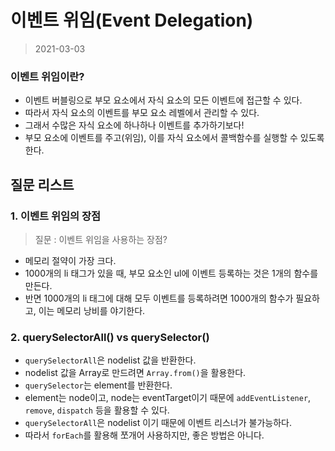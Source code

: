 # 이벤트 위임(Event Delegation)

> 2021-03-03



### 이벤트 위임이란?

- 이벤트 버블링으로 부모 요소에서 자식 요소의 모든 이벤트에 접근할 수 있다.
- 따라서 자식 요소의 이벤트를 부모 요소 레벨에서 관리할 수 있다.
- 그래서 수많은 자식 요소에 하나하나 이벤트를 추가하기보다!
- 부모 요소에 이벤트를 주고(위임), 이를 자식 요소에서 콜백함수를 실행할 수 있도록 한다.



## 질문 리스트



### 1. 이벤트 위임의 장점

> 질문 : 이벤트 위임을 사용하는 장점?

- 메모리 절약이 가장 크다.
- 1000개의 li 태그가 있을 때, 부모 요소인 ul에 이벤트 등록하는 것은 1개의 함수를 만든다.
- 반면 1000개의 li 태그에 대해 모두 이벤트를 등록하려면 1000개의 함수가 필요하고, 이는 메모리 낭비를 야기한다.



### 2. querySelectorAll() vs querySelector()

- `querySelectorAll`은 nodelist 값을 반환한다.
- nodelist 값을 Array로 만드려면 `Array.from()`을 활용한다.
- `querySelector`는 element를 반환한다.
- element는 node이고, node는 eventTarget이기 때문에 `addEventListener`, `remove`, `dispatch` 등을 활용할 수 있다.
- `querySelectorAll`은 nodelist 이기 때문에 이벤트 리스너가 불가능하다.
- 따라서 `forEach`를 활용해 쪼개어 사용하지만, 좋은 방법은 아니다.

